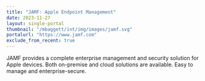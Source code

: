 ```yaml
---
title: "JAMF: Apple Endpoint Management"
date: 2023-11-27
layout: single-portal
thumbnail: "/mbaggett/int/img/images/jamf.svg"
portalurl: "https://www.jamf.com"
exclude_from_recent: true
---
```

JAMF provides a complete enterprise management and security solution for Apple devices. Both on-premise and cloud solutions are available. Easy to manage and enterprise-secure.